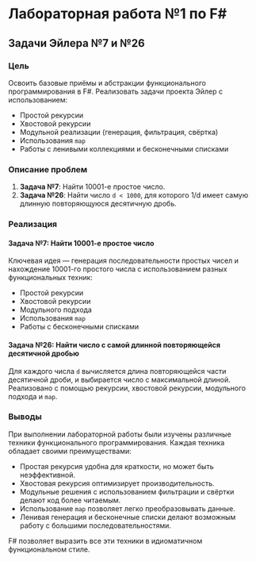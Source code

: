 # Лабораторная работа №1 по F#

## Задачи Эйлера №7 и №26

### Цель
Освоить базовые приёмы и абстракции функционального программирования в F#. Реализовать задачи проекта Эйлер с использованием:
- Простой рекурсии
- Хвостовой рекурсии
- Модульной реализации (генерация, фильтрация, свёртка)
- Использования `map`
- Работы с ленивыми коллекциями и бесконечными списками

### Описание проблем

1. **Задача №7**: Найти 10001-е простое число.
2. **Задача №26**: Найти число `d < 1000`, для которого 1/d имеет самую длинную повторяющуюся десятичную дробь.

### Реализация

#### Задача №7: Найти 10001-е простое число
Ключевая идея — генерация последовательности простых чисел и нахождение 10001-го простого числа с использованием разных функциональных техник:
- Простой рекурсии
- Хвостовой рекурсии
- Модульного подхода
- Использования `map`
- Работы с бесконечными списками

#### Задача №26: Найти число с самой длинной повторяющейся десятичной дробью
Для каждого числа `d` вычисляется длина повторяющейся части десятичной дроби, и выбирается число с максимальной длиной. Реализовано с помощью рекурсии, хвостовой рекурсии, модульного подхода и `map`.

### Выводы
При выполнении лабораторной работы были изучены различные техники функционального программирования. Каждая техника обладает своими преимуществами:
- Простая рекурсия удобна для краткости, но может быть неэффективной.
- Хвостовая рекурсия оптимизирует производительность.
- Модульные решения с использованием фильтрации и свёртки делают код более читаемым.
- Использование `map` позволяет легко преобразовывать данные.
- Ленивая генерация и бесконечные списки делают возможным работу с большими последовательностями.

F# позволяет выразить все эти техники в идиоматичном функциональном стиле.
